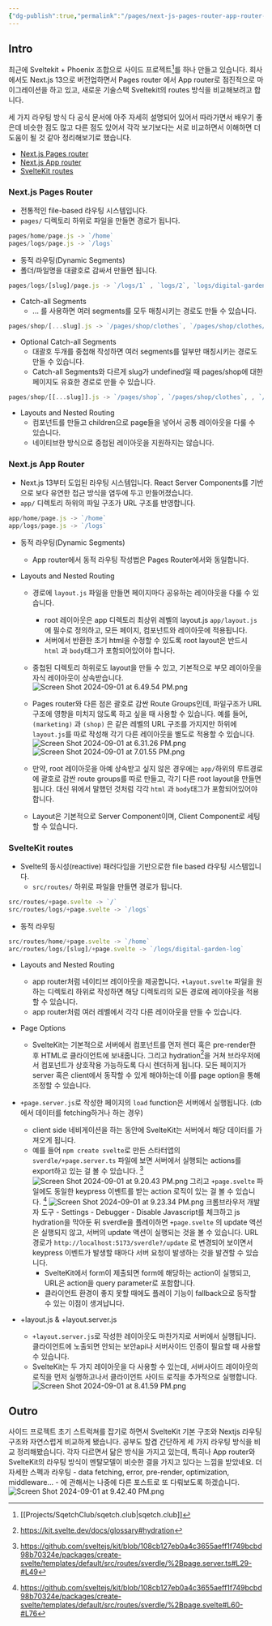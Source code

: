 ```yaml
---
{"dg-publish":true,"permalink":"/pages/next-js-pages-router-app-router-and-svelte-kit-routes/","tags":["routes","Nextjs","SvelteKit","blog"],"created":"2024-08-29","updated":"2024-09-01T16:11:00"}
---
```


## Intro

최근에 Sveltekit + Phoenix 조합으로 사이드 프로젝트[^sqetchclub]를 하나 만들고 있습니다. 
회사에서도 Next.js 13으로 버전업하면서 Pages router 에서 App router로 점진적으로 마이그레이션을 하고 있고, 새로운 기술스택 Sveltekit의 routes 방식을 비교해보려고 합니다.

세 가지 라우팅 방식 다 공식 문서에 아주 자세히 설명되어 있어서 따라가면서 배우기 좋은데 비슷한 점도 많고 다른 점도 있어서 각각 보기보다는 서로 비교하면서 이해하면 더 도움이 될 것 같아 정리해보기로 했습니다.

- [Next.js Pages router](https://nextjs.org/docs/pages/building-your-application/routing)
- [Next.js App router](https://nextjs.org/docs/app/building-your-application/routing)
- [SvelteKit routes](https://kit.svelte.dev/docs/routing)


### Next.js Pages Router
- 전통적인 file-based 라우팅 시스템입니다.
- `pages/` 디렉토리 하위로 파일을 만들면 경로가 됩니다.
```js
pages/home/page.js -> `/home`
pages/logs/page.js -> `/logs`
```
- 동적 라우팅(Dynamic Segments)
- 폴더/파일명을 대괄호로 감싸서 만들면 됩니다.
```js
pages/logs/[slug]/page.js -> `/logs/1` , `logs/2`, `logs/digital-garden-logs`
```

- Catch-all Segments 
	- ... 를 사용하면 여러 segments를 모두 매칭시키는 경로도 만들 수 있습니다.
```js
pages/shop/[...slug].js -> `/pages/shop/clothes`, `/pages/shop/clothes/tops` , `pages/shop/clothes/tops/t-shirts`
```
- Optional Catch-all Segments
	- 대괄호 두개를 중첩해 작성하면 여러 segments를 일부만 매칭시키는 경로도 만들 수 있습니다.
	- Catch-all Segments와 다르게 slug가 undefined일 때 pages/shop에 대한 페이지도 유효한 경로로 만들 수 있습니다.  

```js
pages/shop/[[...slug]].js -> `/pages/shop`, `/pages/shop/clothes`, , `/pages/shop/clothes/tops` , `pages/shop/clothes/tops/t-shirts`
```

- Layouts and Nested Routing
	- <Layout /> 컴포넌트를 만들고 children으로 page들을 넣어서 공통 레이아웃을 다룰 수 있습니다.
	- 네이티브한 방식으로 중첩된 레이아웃을 지원하지는 않습니다.


### Next.js App Router
- Next.js 13부터 도입된 라우팅 시스템입니다. React Server Components를 기반으로 보다 유연한 접근 방식을 염두에 두고 만들어졌습니다.
- `app/` 디렉토리 하위의 파일 구조가 URL 구조를 반영합니다. 
```js
app/home/page.js -> `/home`
app/logs/page.js -> `/logs`
```
- 동적 라우팅(Dynamic Segments)
	- App router에서 동적 라우팅 작성법은 Pages Router에서와 동일합니다.

- Layouts and Nested Routing
	- 경로에 `layout.js` 파일을 만들면 페이지마다 공유하는 레이아웃을 다룰 수 있습니다. 
		- root 레이아웃은 app 디렉토리 최상위 레벨의 layout.js `app/layout.js` 에 필수로 정의하고, 모든 페이지, 컴포넌트와 레이아웃에 적용됩니다.
		- 서버에서 반환한 초기 html을 수정할 수 있도록 root layout은 반드시 `html` 과 `body`태그가 포함되어있어야 합니다.
	- 중첩된 디렉토리 하위로도 layout을 만들 수 있고, 기본적으로 부모 레이아웃을 자식 레이아웃이 상속받습니다. 
		![Screen Shot 2024-09-01 at 6.49.54 PM.png](/img/user/Screen%20Shot%202024-09-01%20at%206.49.54%20PM.png)
	- Pages router와 다른 점은 괄호로 감싼 Route Groups인데, 파일구조가 URL 구조에 영향을 미치지 않도록 하고 싶을 때 사용할 수 있습니다. 예를 들어, `(marketing)` 과 `(shop)` 은 같은 레벨의 URL 구조를 가지지만 하위에 `layout.js`를 따로 작성해 각기 다른 레이아웃을 별도로 적용할 수 있습니다.
		 ![Screen Shot 2024-09-01 at 6.31.26 PM.png](/img/user/Screen%20Shot%202024-09-01%20at%206.31.26%20PM.png)![Screen Shot 2024-09-01 at 7.01.55 PM.png](/img/user/Screen%20Shot%202024-09-01%20at%207.01.55%20PM.png)

	- 만약, root 레이아웃을 아예 상속받고 싶지 않은 경우에는 `app/`하위의 루트경로에 괄호로 감싼 route groups를 따로 만들고, 각기 다른 root layout을 만들면 됩니다. 대신 위에서 말했던 것처럼 각각 `html` 과 `body`태그가 포함되어있어야 합니다.
	- Layout은 기본적으로 Server Component이며, Client Component로 세팅할 수 있습니다.


### SvelteKit routes
- Svelte의 동시성(reactive) 패러다임을 기반으로한 file based 라우팅 시스템입니다.
	- `src/routes/` 하위로 파일을 만들면 경로가 됩니다.
```js
src/routes/+page.svelte -> `/`
src/routes/logs/+page.svelte -> `/logs`
```
- 동적 라우팅
```js
src/routes/home/+page.svelte -> `/home`
arc/routes/logs/[slug]/+page.svelte -> `/logs/digital-garden-log`
```
 - Layouts and Nested Routing
	 -  app router처럼 네이티브 레이아웃을 제공합니다. `+layout.svelte` 파일을 원하는 디렉토리 하위로 작성하면 해당 디렉토리의 모든 경로에 레이아웃을 적용할 수 있습니다.
	 - app router처럼 여러 레벨에서 각각 다른 레이아웃을 만들 수 있습니다.
	
- Page Options
	- SvelteKit는 기본적으로 서버에서 컴포넌트를 먼저 렌더 혹은 pre-render한 후 HTML로 클라이언트에 보내줍니다. 그리고 hydration[^hydration]을 거쳐 브라우저에서 컴포넌트가 상호작용 가능하도록 다시 렌더하게 됩니다. 모든 페이지가 server 혹은 client에서 동작할 수 있게 해야하는데 이를 page option을 통해 조정할 수 있습니다.
- `+page.server.js`로 작성한 페이지의 `load` function은 서버에서 실행됩니다. (db에서 데이터를 fetching하거나 하는 경우)
	- client side 네비게이션을 하는 동안에 SvelteKit는 서버에서 해당 데이터를 가져오게 됩니다.
	- 예를 들어 `npm create svelte`로 만든 스타터앱의 `sverdle/+page.server.ts` 파일에 보면 서버에서 실행되는 actions를 export하고 있는 걸 볼 수 있습니다. [^page.server.ts]
		![Screen Shot 2024-09-01 at 9.20.43 PM.png](/img/user/Screen%20Shot%202024-09-01%20at%209.20.43%20PM.png)
		그리고 `+page.svelte` 파일에도 동일한 keypress 이벤트를 받는 action 로직이 있는 걸 볼 수 있습니다. [^page.svelte]
		![Screen Shot 2024-09-01 at 9.23.34 PM.png](/img/user/Screen%20Shot%202024-09-01%20at%209.23.34%20PM.png)
		크롬브라우저 개발자 도구 - Settings - Debugger - Disable Javascript를 체크하고 js hydration을 막아둔 뒤 sverdle을 플레이하면 `+page.svelte` 의 update 액션은 실행되지 않고, 서버의 update 액션이 실행되는 것을 볼 수 있습니다. URL 경로가 `http://localhost:5173/sverdle?/update` 로 변경되어 보이면서 keypress 이벤트가 발생할 때마다 서버 요청이 발생하는 것을 발견할 수 있습니다. 
		- SvelteKit에서 form이 제출되면 form에 해당하는 action이 실행되고, URL은 action을 query parameter로 포함합니다. 
		- 클라이언트 환경이 좋지 못할 때에도 플레이 기능이 fallback으로 동작할 수 있는 이점이 생겨납니다.
	
- +layout.js & +layout.server.js
	- `+layout.server.js`로 작성한 레이아웃도 마찬가지로 서버에서 실행됩니다. 클라이언트에 노출되면 안되는 보안api나 서버사이드 인증이 필요할 때 사용할 수 있습니다.
	- SvelteKit는 두 가지 레이아웃을 다 사용할 수 있는데, 서버사이드 레이아웃의 로직을 먼저 실행하고나서 클라이언트 사이드 로직을 추가적으로 실행합니다.
	![Screen Shot 2024-09-01 at 8.41.59 PM.png](/img/user/Screen%20Shot%202024-09-01%20at%208.41.59%20PM.png)


## Outro
사이드 프로젝트 초기 스트럭쳐를 잡기로 하면서 SvelteKit 기본 구조와 Nextjs 라우팅 구조와 자연스럽게 비교하게 됐습니다. 공부도 할겸 간단하게 세 가지 라우팅 방식을 비교 정리해봤습니다. 각자 다르면서 닮은 방식을 가지고 있는데, 특히나 App router와 SvelteKit의 라우팅 방식이 멘탈모델이 비슷한 결을 가지고 있다는 느낌을 받았네요. 더 자세한 스펙과 라우팅 - data fetching, error, pre-render, optimization, middleware... - 에 관해서는 나중에 다른 포스트로 또 다뤄보도록 하겠습니다.
	![Screen Shot 2024-09-01 at 9.42.40 PM.png](/img/user/Screen%20Shot%202024-09-01%20at%209.42.40%20PM.png)


[^sqetchclub]: [[Projects/SqetchClub/sqetch.club\|sqetch.club]]
[^hydration]: https://kit.svelte.dev/docs/glossary#hydration
[^page.server.ts]: https://github.com/sveltejs/kit/blob/108cb127eb0a4c3655aeff1f749bcbd98b70324e/packages/create-svelte/templates/default/src/routes/sverdle/%2Bpage.server.ts#L29-#L49
[^page.svelte]: https://github.com/sveltejs/kit/blob/108cb127eb0a4c3655aeff1f749bcbd98b70324e/packages/create-svelte/templates/default/src/routes/sverdle/%2Bpage.svelte#L60-#L76
